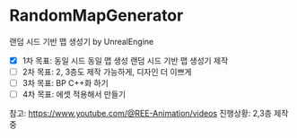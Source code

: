 # RandomMapGenerator
랜덤 시드 기반 맵 생성기 by UnrealEngine

- [X] 1차 목표: 동일 시드 동일 맵 생성 랜덤 시드 기반 맵 생성기 제작
- [ ] 2차 목표: 2, 3층도 제작 가능하게, 디자인 더 이쁘게
- [ ] 3차 목표: BP C++화 하기
- [ ] 4차 목표: 에셋 적용해서 만들기

참고: https://www.youtube.com/@REE-Animation/videos
진행상황: 2,3층 제작 중
